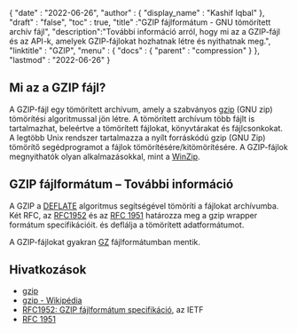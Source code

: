 {
  "date" : "2022-06-26",
  "author" : {
    "display_name" : "Kashif Iqbal"
},
  "draft" : "false",
  "toc" : true,
  "title" :"GZIP fájlformátum - GNU tömörített archív fájl",
  "description":"További információ arról, hogy mi az a GZIP-fájl és az API-k, amelyek GZIP-fájlokat hozhatnak létre és nyithatnak meg.",
  "linktitle" : "GZIP",
  "menu" : {
    "docs" : {
      "parent" : "compression"
}
},
  "lastmod" : "2022-06-26"
}

## Mi az a GZIP fájl?

A GZIP-fájl egy tömörített archívum, amely a szabványos [gzip](https://en.wikipedia.org/wiki/Gzip) (GNU zip) tömörítési algoritmussal jön létre. A tömörített archívum több fájlt is tartalmazhat, beleértve a tömörített fájlokat, könyvtárakat és fájlcsonkokat. A legtöbb Unix rendszer tartalmazza a nyílt forráskódú gzip (GNU Zip) tömörítő segédprogramot a fájlok tömörítésére/kitömörítésére. A GZIP-fájlok megnyithatók olyan alkalmazásokkal, mint a [WinZip](https://www.winzip.com/en/).

## GZIP fájlformátum – További információ

A GZIP a [DEFLATE](https://en.wikipedia.org/wiki/DEFLATE) algoritmus segítségével tömöríti a fájlokat archívumba. Két RFC, az [RFC1952](https://tools.ietf.org/html/rfc1952) és az [RFC 1951](https://tools.ietf.org/html/rfc1951) határozza meg a gzip wrapper formátum specifikációit. és deflálja a tömörített adatformátumot.

A GZIP-fájlokat gyakran [GZ](/hu/compression/gz/) fájlformátumban mentik.

## Hivatkozások

* [gzip](http://www.gzip.org/)
* [gzip - Wikipédia](https://en.wikipedia.org/wiki/Gzip)
* [RFC1952: GZIP fájlformátum specifikáció](https://datatracker.ietf.org/doc/html/rfc1952), az IETF
* [RFC 1951](https://tools.ietf.org/html/rfc1951)

